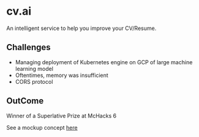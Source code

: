 # cv.ai

An intelligent service to help you improve your CV/Resume.

## Challenges

- Managing deployment of Kubernetes engine on GCP of large machine learning model
- Oftentimes, memory was insufficient
- CORS protocol

## OutCome
Winner of a Superlative Prize at McHacks 6

See a mockup concept [here](https://github.com/realandrewyang/cv.ai-demo)
